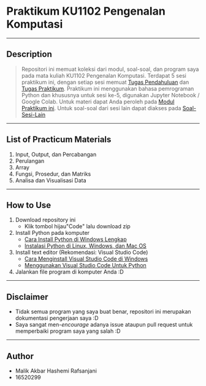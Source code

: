 # Praktikum KU1102 Pengenalan Komputasi
---
## Description
> Repositori ini memuat koleksi dari modul, soal-soal, dan program saya pada mata kuliah KU1102 Pengenalan Komputasi. Terdapat 5 sesi praktikum ini, dengan setiap sesi memuat [Tugas Pendahuluan](./Tugas-Pendahuluan) dan [Tugas Praktikum](./Tugas-Praktikum). Praktikum ini menggunakan bahasa pemrograman Python dan khususnya untuk sesi ke-5, digunakan Jupyter Notebook / Google Colab. Untuk materi dapat Anda peroleh pada [Modul Praktikum ini](./Modul%20Praktikum%20(Python).pdf). Untuk soal-soal dari sesi lain dapat diakses pada [Soal-Sesi-Lain](Soal-Sesi-Lain)
---
## List of Practicum Materials
1. Input, Output, dan Percabangan
2. Perulangan
3. Array
4. Fungsi, Prosedur, dan Matriks
5. Analisa dan Visualisasi Data
---
## How to Use
1. Download repository ini
    - Klik tombol hijau"Code" lalu download zip
2. Install Python pada komputer
    - [Cara Install Python di Windows Lengkap](https://www.advernesia.com/blog/python/cara-install-python-di-windows-lengkap/)
    - [Instalasi Python di Linux, Windows, dan Mac OS](https://belajarpython.com/tutorial/instalasi-python)
3. Install text editor (Rekomendasi: Visual Studio Code)
    - [Cara Menginstall Visual Studio Code di Windows](https://www.iltekkomputer.com/cara-menginstall-visual-studio-code-di-windows/)
    - [Menggunakan Visual Studio Code Untuk Python](https://jagongoding.com/python/vscode-untuk-python/)
4. Jalankan file program di komputer Anda :D
---
## Disclaimer
- Tidak semua program yang saya buat benar, repositori ini merupakan dokumentasi pengerjaan saya :D
- Saya sangat men-*encourage* adanya issue ataupun pull request untuk memperbaiki program saya yang salah :D
---
## Author
- Malik Akbar Hashemi Rafsanjani
- 16520299